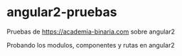 # angular2-pruebas
Pruebas de https://academia-binaria.com sobre angular2

Probando los modulos, componentes y rutas en angular2
